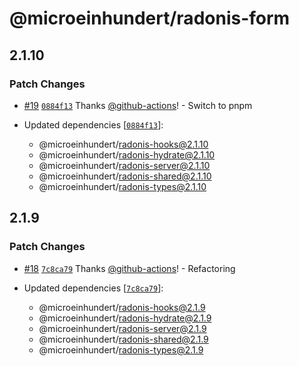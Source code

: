 # @microeinhundert/radonis-form

## 2.1.10

### Patch Changes

- [#19](https://github.com/microeinhundert/radonis/pull/19) [`0884f13`](https://github.com/microeinhundert/radonis/commit/0884f13e53eb60705fa3d042ad93d06ee6588adb) Thanks [@github-actions](https://github.com/apps/github-actions)! - Switch to pnpm

- Updated dependencies [[`0884f13`](https://github.com/microeinhundert/radonis/commit/0884f13e53eb60705fa3d042ad93d06ee6588adb)]:
  - @microeinhundert/radonis-hooks@2.1.10
  - @microeinhundert/radonis-hydrate@2.1.10
  - @microeinhundert/radonis-server@2.1.10
  - @microeinhundert/radonis-shared@2.1.10
  - @microeinhundert/radonis-types@2.1.10

## 2.1.9

### Patch Changes

- [#18](https://github.com/microeinhundert/radonis/pull/18) [`7c8ca79`](https://github.com/microeinhundert/radonis/commit/7c8ca797aca69ad91373fe8c1b3076631a4ba50e) Thanks [@github-actions](https://github.com/apps/github-actions)! - Refactoring

- Updated dependencies [[`7c8ca79`](https://github.com/microeinhundert/radonis/commit/7c8ca797aca69ad91373fe8c1b3076631a4ba50e)]:
  - @microeinhundert/radonis-hooks@2.1.9
  - @microeinhundert/radonis-hydrate@2.1.9
  - @microeinhundert/radonis-server@2.1.9
  - @microeinhundert/radonis-shared@2.1.9
  - @microeinhundert/radonis-types@2.1.9
